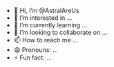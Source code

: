 - 👋 Hi, I’m @AstralAreUs
- 👀 I’m interested in ...
- 🌱 I’m currently learning ...
- 💞️ I’m looking to collaborate on ...
- 📫 How to reach me ...
- 😄 Pronouns: ...
- ⚡ Fun fact: ...

<!---
AstralAreUs/AstralAreUs is a ✨ special ✨ repository because its `README.md` (this file) appears on your GitHub profile.
You can click the Preview link to take a look at your changes.
--->
